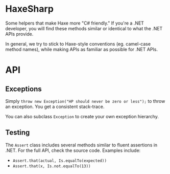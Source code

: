 # HaxeSharp

Some helpers that make Haxe more "C# friendly." If you're a .NET developer, you will find these methods similar or identical to what the .NET APIs provide.

In general, we try to stick to Haxe-style conventions (eg. camel-case method names), while making APIs as familiar as possible for .NET APIs.

# API

## Exceptions

Simply `throw new Exception("HP should never be zero or less");` to throw an exception. You get a consistent stack-trace.

You can also subclass `Exception` to create your own exception hierarchy.

## Testing

The `Assert` class includes several methods similar to fluent assertions in .NET. For the full API, check the source code. Examples include:

- `Assert.that(actual, Is.equalTo(expected))`
- `Assert.that(x, Is.not.equalTo(13))`